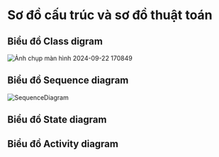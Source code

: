 <h1>Sơ đồ cấu trúc và sơ đồ thuật toán </h1>
<h2>Biểu đồ Class digram </h2>

![Ảnh chụp màn hình 2024-09-22 170849](https://github.com/user-attachments/assets/73442e24-d9fa-42f9-8a60-2a5873a8e72d)


<h2>Biểu đồ Sequence diagram</h2>

![SequenceDiagram](https://github.com/user-attachments/assets/6efa7651-5ea2-4362-9d2e-6e6daac58b67)

<h2>Biểu đồ  State diagram</h2>

<h2>Biểu đồ  Activity diagram</h2>

